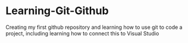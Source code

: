 # Learning-Git-Github
Creating my first github repository and learning how to use git to code a project, including learning how to connect this to Visual Studio
